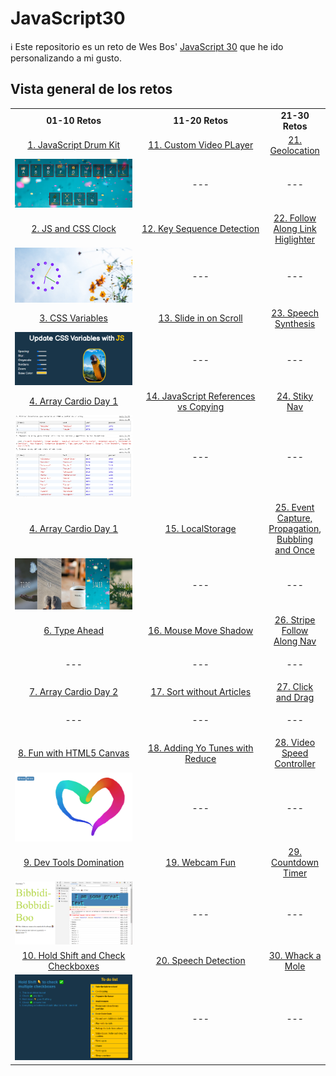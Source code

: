 # JavaScript30

ℹ️ Este repositorio es un reto de Wes Bos' [JavaScript 30](https://javascript30.com/) que he ido personalizando a mi gusto.

## Vista general de los retos

<table>
    <colgroup>
        <col span="1" style="width: 50%;">
        <col span="1" style="width: 50%;">
    </colgroup>
    <tr>
        <td align="center"><strong>01-10 Retos</strong></td>
        <td align="center"><strong>11-20 Retos</strong></td>
        <td align="center"><strong>21-30 Retos</strong></td>
    </tr>
    <tr>
        <td align="center">
            <a href="https://github.com/mercarf/JavaScript30/tree/main/01-DrumKit">1. JavaScript Drum Kit</a>
        </td>
        <td align="center"> 
            <a href="">11. Custom Video PLayer</a>
        </td>
        <td align="center"> 
            <a href="">21. Geolocation</a>
        </td>
    </tr>
    <tr>
        <td align="center"><img src="./01-DrumKit/infoReadme/vista-general.PNG" alt="image drum kit" width="300px"></td>
        <td align="center"><p>---</p></td>
        <td align="center"><p>---</p></td>
    </tr>
    <tr>
        <td align="center">
            <a href="https://github.com/mercarf/JavaScript30/tree/main/02-Clock">2. JS and CSS Clock</a>
        </td>
        <td align="center">
    	    <a href="4">12. Key Sequence Detection</a>
        </td>
        <td align="center">
    	    <a href="">22. Follow Along Link Higlighter</a>
        </td>
    </tr>
    <tr>
        <td align="center"><img src="./02-Clock/infoReadme/imgClock.PNG" alt="image clock" width="300px"></td>
        <td align="center"><p>---</p></td>
        <td align="center"><p>---</p></td>
    </tr>
    <tr>
        <td align="center">
            <a href="https://github.com/mercarf/JavaScript30/tree/main/03-CSSVariables">3. CSS Variables</a>
        </td>
        <td align="center">
    	    <a href="4">13. Slide in on Scroll</a>
        </td>
        <td align="center">
    	    <a href="">23. Speech Synthesis</a>
        </td>
    </tr>
    <tr>
        <td align="center"><img src="./03-CSSVariables/infoReadme/imgCSSVariables.PNG" alt="image css variables" width="300px"></td>
        <td align="center"><p>---</p></td>
        <td align="center"><p>---</p></td>
    </tr>
    <tr>
        <td align="center">
            <a href="https://github.com/mercarf/JavaScript30/tree/main/04-ArrayCardio1">4. Array Cardio Day 1</a>
        </td>
        <td align="center">
    	    <a href="4">14. JavaScript References vs Copying</a>
        </td>
        <td align="center">
    	    <a href="">24. Stiky Nav</a>
        </td>
    </tr>
    <tr>
        <td align="center"><img src="./04-ArrayCardio1/infoReadme/imgArray1.PNG" alt="image array cardio 1" width="300px"></td>
        <td align="center"><p>---</p></td>
        <td align="center"><p>---</p></td>
    </tr>
    <tr>
        <td align="center">
            <a href="https://github.com/mercarf/JavaScript30/tree/main/05-FlexPanelGallery">4. Array Cardio Day 1</a>
        </td>
        <td align="center">
    	    <a href="4">15. LocalStorage</a>
        </td>
        <td align="center">
    	    <a href="">25. Event Capture, Propagation, Bubbling and Once</a>
        </td>
    </tr>
    <tr>
        <td align="center"><img src="./05-FlexPanelGallery/infoReadme/imgFlexPanels1.PNG" alt="image flex panels gallery" width="300px"></td>
        <td align="center"><p>---</p></td>
        <td align="center"><p>---</p></td>
    </tr>
    <tr>
        <td align="center">
            <a href="">6. Type Ahead</a>
        </td>
        <td align="center">
    	    <a href="4">16. Mouse Move Shadow</a>
        </td>
        <td align="center">
    	    <a href="">26. Stripe Follow Along Nav</a>
        </td>
    </tr>
    <tr>
        <td align="center"><p>---</p></td>
        <td align="center"><p>---</p></td>
        <td align="center"><p>---</p></td>
    </tr>
    <tr>
        <td align="center">
            <a href="">7. Array Cardio Day 2</a>
        </td>
        <td align="center">
    	    <a href="4">17. Sort without Articles</a>
        </td>
        <td align="center">
    	    <a href="">27. Click and Drag</a>
        </td>
    </tr>
    <tr>
        <td align="center"><p>---</p></td>
        <td align="center"><p>---</p></td>
        <td align="center"><p>---</p></td>
    </tr>
    <tr>
        <td align="center">
            <a href="https://github.com/mercarf/JavaScript30/tree/main/08-FunHtml5Canvas">8. Fun with HTML5 Canvas</a>
        </td>
        <td align="center">
    	    <a href="4">18. Adding Yo Tunes with Reduce</a>
        </td>
        <td align="center">
    	    <a href="">28. Video Speed Controller</a>
        </td>
    </tr>
    <tr>
        <td align="center"><img src="./08-FunHtml5Canvas/infoReadme/imgCanvas.PNG" alt="image canvas" width="300px"></td>
        <td align="center"><p>---</p></td>
        <td align="center"><p>---</p></td>
    </tr>
    <tr>
        <td align="center">
            <a href="https://github.com/mercarf/JavaScript30/tree/main/09-DevTools">9. Dev Tools Domination</a>
        </td>
        <td align="center">
    	    <a href="4">19. Webcam Fun</a>
        </td>
        <td align="center">
    	    <a href="">29. Countdown Timer</a>
        </td>
    </tr>
    <tr>
        <td align="center"><img src="./09-DevTools/infoReadme/imgDevTools.PNG" alt="image dev tools" width="300px"></td>
        <td align="center"><p>---</p></td>
        <td align="center"><p>---</p></td>
    </tr>
    <tr>
        <td align="center">
            <a href="">10. Hold Shift and Check Checkboxes</a>
        </td>
        <td align="center">
    	    <a href="4">20. Speech Detection</a>
        </td>
        <td align="center">
    	    <a href="">30. Whack a Mole</a>
        </td>
    </tr>
    <tr>
        <td align="center"><img src="./10-HoldShiftCheck/infoReadme/imgHoldShift.PNG" alt="image hold shift and check" width="300px"></td>
        <td align="center"><p>---</p></td>
        <td align="center"><p>---</p></td>
    </tr>
</table>
